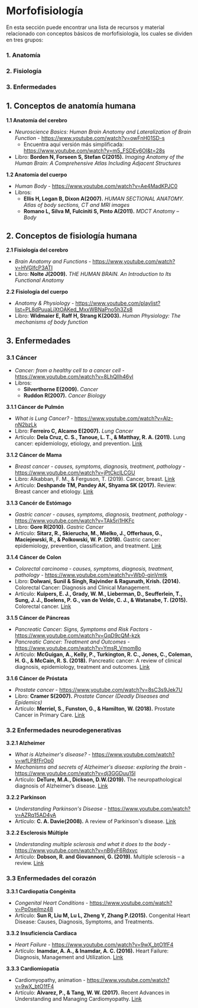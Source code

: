 # Morfofisiología 

En esta sección puede encontrar una lista de recursos y material relacionado con conceptos básicos de morfofisiología, los cuales se dividen en tres grupos:

### **1. Anatomía**

### **2. Fisiología**

### **3. Enfermedades**

## 1. Conceptos de anatomía humana

**1.1 Anatomía del cerebro**
* *Neuroscience Basics: Human Brain Anatomy and Lateralization of Brain Function* - https://www.youtube.com/watch?v=owFnH01SD-s
  * Encuentra aquí versión más simplificada: https://www.youtube.com/watch?v=m5_FSDEy6OI&t=28s
* Libro: **Borden N, Forseen S, Stefan C(2015).** *Imaging Anatomy of the Human Brain: A Comprehensive Atlas Including Adjacent Structures*

**1.2 Anatomía del cuerpo**
* *Human Body* - https://www.youtube.com/watch?v=Ae4MadKPJC0
* Libros: 
  * **Ellis H, Logan B, Dixon A(2007).** *HUMAN SECTIONAL ANATOMY. Atlas of body sections, CT and MRI images*
  * **Romano L, Silva M, Fulciniti S, Pinto A(2011).** *MDCT Anatomy – Body*

## 2. Conceptos de fisiología humana

**2.1 Fisiología del cerebro**
* *Brain Anatomy and Functions* - https://www.youtube.com/watch?v=HVGlfcP3ATI
* Libro: **Nolte J(2009).** *THE HUMAN BRAIN. An Introduction to Its Functional Anatomy*

**2.2 Fisiología del cuerpo**
* *Anatomy & Physiology* - https://www.youtube.com/playlist?list=PL8dPuuaLjXtOAKed_MxxWBNaPno5h3Zs8
* Libro: **Widmaier E, Raff H, Strang K(2003).** *Human Physiology: The mechanisms of body function*

## 3. Enfermedades

### **3.1 Cáncer**
* *Cancer: from a healthy cell to a cancer cell* - https://www.youtube.com/watch?v=8LhQllh46yI
* Libros:
  * **Silverthorne E(2009).** *Cancer*
  * **Ruddon R(2007).** *Cancer Biology*

**3.1.1 Cáncer de Pulmón**
* *What is Lung Cancer?* - https://www.youtube.com/watch?v=AIz-nN2bzLk
* Libro: **Ferreiro C, Alcamo E(2007).** *Lung Cancer*
* Artículo: **Dela Cruz, C. S., Tanoue, L. T., & Matthay, R. A. (2011).** Lung cancer: epidemiology, etiology, and prevention. <a href="https://doi.org/10.1016/j.ccm.2011.09.001">Link</a>

**3.1.2 Cáncer de Mama**
* *Breast cancer - causes, symptoms, diagnosis, treatment, pathology* - https://www.youtube.com/watch?v=jPtCkcILCGU
* Libro: Alkabban, F. M., & Ferguson, T. (2019). Cancer, breast. <a href="https://www.ncbi.nlm.nih.gov/books/NBK482286/">Link</a> 
* Artículo: **Deshpande TM, Pandey AK, Shyama SK (2017).** Review: Breast cancer and etiology. <a href="https://www.oatext.com/pdf/TiM-17-110.pdf">Link</a>

**3.1.3 Cancér de Estómago**
* *Gastric cancer - causes, symptoms, diagnosis, treatment, pathology* - https://www.youtube.com/watch?v=TAk5ri1HKFc
* Libro: **Gore R(2010).** *Gastric Cancer*
* Artículo: **Sitarz, R., Skierucha, M., Mielko, J., Offerhaus, G., Maciejewski, R., & Polkowski, W. P. (2018).** Gastric cancer: epidemiology, prevention, classification, and treatment. <a href="https://doi.org/10.2147/CMAR.S149619">Link</a> 

**3.1.4 Cáncer de Colon**
* *Colorectal carcinoma - causes, symptoms, diagnosis, treatment, pathology* - https://www.youtube.com/watch?v=Wb0-ginVmtk
* Libro: **Dolwani, Sunil & Singh, Rajvinder & Ragunath, Krish. (2014).** Colorectal Cancer: Diagnosis and Clinical Management.
* Artículo: **Kuipers, E. J., Grady, W. M., Lieberman, D., Seufferlein, T., Sung, J. J., Boelens, P. G., van de Velde, C. J., & Watanabe, T. (2015).** Colorectal cancer. <a href="https://doi.org/10.1038/nrdp.2015.65">Link</a> 

**3.1.5 Cáncer de Páncreas**
* *Pancreatic Cancer: Signs, Symptoms and Risk Factors* - https://www.youtube.com/watch?v=GqD9cQM-kzk
* *Pancreatic Cancer: Treatment and Outcomes* - https://www.youtube.com/watch?v=YmsR_Vmom8o
* Artículo: **McGuigan, A., Kelly, P., Turkington, R. C., Jones, C., Coleman, H. G., & McCain, R. S. (2018).** Pancreatic cancer: A review of clinical diagnosis, epidemiology, treatment and outcomes. <a href="https://doi.org/10.3748/wjg.v24.i43.4846">Link</a>

**3.1.6 Cáncer de Próstata**
* *Prostate cancer* - https://www.youtube.com/watch?v=8sC3s9Jek7U
* Libro: **Cramer S(2007).** *Prostate Cancer (Deadly Diseases and Epidemics)*
* Artículo: **Merriel, S., Funston, G., & Hamilton, W. (2018).** Prostate Cancer in Primary Care. <a href="https://doi.org/10.1007/s12325-018-0766-1">Link</a>

### **3.2 Enfermedades neurodegenerativas**

**3.2.1 Alzheimer**
* *What is Alzheimer's disease?* - https://www.youtube.com/watch?v=wfLP8fFrOp0
* *Mechanisms and secrets of Alzheimer's disease: exploring the brain* - https://www.youtube.com/watch?v=dj3GGDuu15I
* Artículo: **DeTure, M.A., Dickson, D.W.(2019).** The neuropathological diagnosis of Alzheimer’s disease. <a href="https://doi.org/10.1186/s13024-019-0333-5">Link</a>

**3.2.2 Parkinson**
* *Understanding Parkinson's Disease* - https://www.youtube.com/watch?v=AZRq15AD4yA
* Artículo: **C. A. Davie(2008).** A review of Parkinson's disease. <a href="https://doi.org/10.1093/bmb/ldn013">Link</a>

**3.2.2 Esclerosis Múltiple**
* *Understanding multiple sclerosis and what it does to the body* - https://www.youtube.com/watch?v=nB6yF6Rdxvc
* Artículo: **Dobson, R. and Giovannoni, G. (2019).** Multiple sclerosis – a review. <a href="https://doi.org/10.1111/ene.13819">Link</a>

### **3.3 Enfermedades del corazón**

**3.3.1 Cardiopatía Congénita**
* *Congenital Heart Conditions* - https://www.youtube.com/watch?v=Pp0sejlmz48 
* Artículo: **Sun R, Liu M, Lu L, Zheng Y, Zhang P.(2015).** Congenital Heart Disease: Causes, Diagnosis, Symptoms, and Treatments.

**3.3.2 Insuficiencia Cardiaca**
* *Heart Failure* - https://www.youtube.com/watch?v=9wX_btO1fF4
* Artículo: **Inamdar, A. A., & Inamdar, A. C. (2016).** Heart Failure: Diagnosis, Management and Utilization. <a href="https://doi.org/10.3390/jcm5070062">Link</a>

**3.3.3 Cardiomiopatía**
* Cardiomyopathy, animation - https://www.youtube.com/watch?v=9wX_btO1fF4
* Artículo: **Alvarez, P., & Tang, W. W. (2017).** Recent Advances in Understanding and Managing Cardiomyopathy. <a href="https://doi.org/10.12688/f1000research.11669.1">Link</a>




